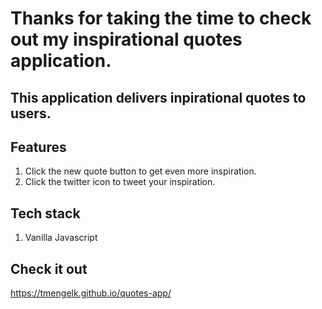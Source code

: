 # Thanks for taking the time to check out my inspirational quotes application.

## This application delivers inpirational quotes to users.

## Features

1. Click the new quote button to get even more inspiration.
2. Click the twitter icon to tweet your inspiration.

## Tech stack

1. Vanilla Javascript

## Check it out
https://tmengelk.github.io/quotes-app/

